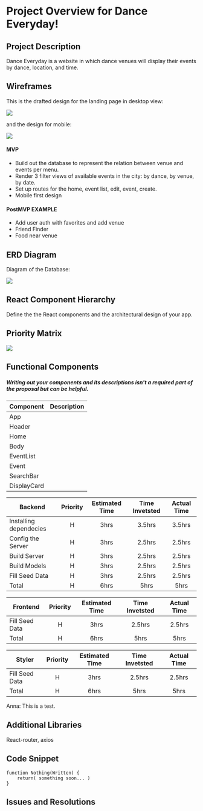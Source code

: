 # Project Overview for Dance Everyday!


## Project Description

Dance Everyday is a website in which dance venues will display their events by dance, location, and time. 

## Wireframes

This is the drafted design for the landing page in desktop view:

![](https://i.imgur.com/x00gjfJ.png)

and the design for mobile:

![](https://i.imgur.com/BYik3If.png)

#### MVP
- Build out the database to represent the relation between venue and events per menu.
- Render 3 filter views of available events in the city: by dance, by venue, by date.
- Set up routes for the home, event list, edit, event, create.
- Mobile first design

#### PostMVP EXAMPLE

- Add user auth with favorites and add venue
- Friend Finder
- Food near venue

## ERD Diagram

Diagram of the Database:

![](https://i.imgur.com/wsA6Kf3.jpg)

## React Component Hierarchy

Define the the React components and the architectural design of your app.

## Priority Matrix

![](https://i.imgur.com/Tas9IlH.jpg)

## Functional Components
##### Writing out your components and its descriptions isn't a required part of the proposal but can be helpful.

| Component | Description | 
| --- | :---: |  
| App |  | 
| Header |  | 
| Home |  | 
| Body |  | 
| EventList |  | 
| Event |  | 
| SearchBar |  | 
| DisplayCard |  | 



| Backend | Priority | Estimated Time | Time Invetsted | Actual Time |
| --- | :---: |  :---: | :---: | :---: |
| Installing dependecies | H | 3hrs| 3.5hrs | 3.5hrs |
| Config the Server | H | 3hrs| 2.5hrs | 2.5hrs |
| Build Server | H | 3hrs| 2.5hrs | 2.5hrs |
| Build Models | H | 3hrs| 2.5hrs | 2.5hrs |
| Fill Seed Data | H | 3hrs| 2.5hrs | 2.5hrs |
| Total | H | 6hrs| 5hrs | 5hrs |

| Frontend | Priority | Estimated Time | Time Invetsted | Actual Time |
| --- | :---: |  :---: | :---: | :---: |
| Fill Seed Data | H | 3hrs| 2.5hrs | 2.5hrs |
| Total | H | 6hrs| 5hrs | 5hrs |

| Styler | Priority | Estimated Time | Time Invetsted | Actual Time |
| --- | :---: |  :---: | :---: | :---: |
| Fill Seed Data | H | 3hrs| 2.5hrs | 2.5hrs |
| Total | H | 6hrs| 5hrs | 5hrs |
Anna: This is a test.

## Additional Libraries
React-router, axios

## Code Snippet

```
function Nothing(Written) {
	return( something soon... )
}
```

## Issues and Resolutions
